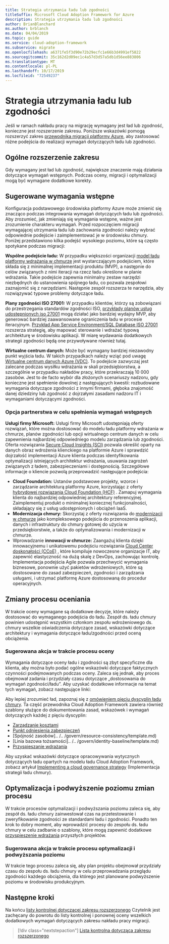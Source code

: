```yaml
---
title: Strategia utrzymania ładu lub zgodności
titleSuffix: Microsoft Cloud Adoption Framework for Azure
description: Strategia utrzymania ładu lub zgodności
author: BrianBlanchard
ms.author: brblanch
ms.date: 04/04/2019
ms.topic: guide
ms.service: cloud-adoption-framework
ms.subservice: migrate
ms.openlocfilehash: a6371fe5f3d90e72b29ecfc1e66b3d4991ef5822
ms.sourcegitcommit: 35c162d2d09ec1c4a57d3d57a5db1d56ee883806
ms.translationtype: MT
ms.contentlocale: pl-PL
ms.lasthandoff: 10/17/2019
ms.locfileid: "72549237"
---
```

# <a name="governance-or-compliance-strategy"></a>Strategia utrzymania ładu lub zgodności

Jeśli w ramach nakładu pracy na migrację wymagany jest ład lub zgodność, konieczne jest rozszerzenie zakresu. Poniższe wskazówki pomogą rozszerzyć zakres [przewodnika migracji platformy Azure](../azure-migration-guide/index.md), aby zastosować różne podejścia do realizacji wymagań dotyczących ładu lub zgodności.

## <a name="general-scope-expansion"></a>Ogólne rozszerzenie zakresu

Gdy wymagany jest ład lub zgodność, największe znaczenie mają działania dotyczące wymagań wstępnych. Podczas oceny, migracji i optymalizacji mogą być wymagane dodatkowe korekty.

## <a name="suggested-prerequisites"></a>Sugerowane wymagania wstępne

Konfiguracja podstawowego środowiska platformy Azure może zmienić się znacząco podczas integrowania wymagań dotyczących ładu lub zgodności. Aby zrozumieć, jak zmieniają się wymagania wstępne, ważne jest zrozumienie charakteru wymagań. Przed rozpoczęciem migracji wymagającej utrzymania ładu lub zachowania zgodności należy wybrać odpowiednie podejście i zaimplementować je w środowisku chmury. Poniżej przedstawiono kilka podejść wysokiego poziomu, które są często spotykane podczas migracji:

**Wspólne podejście ładu:** W przypadku większości organizacji [model ładu platformy wdrażania w chmurze](../../govern/guides/index.md) jest wystarczającym podejściem, które składa się z minimalnej implementacji produktu (MVP), a następnie do celów związanych z nimi iteracji na rzecz ładu określone w planie wdrażania. Takie podejście zapewnia minimalny zestaw narzędzi niezbędnych do ustanowienia spójnego ładu, co pozwala zespołowi zaznajomić się z narzędziami. Następnie zespół rozszerza te narzędzia, aby rozwiązywać typowe problemy dotyczące ładu.

**Plany zgodności ISO 27001:** W przypadku klientów, którzy są zobowiązani do przestrzegania standardów zgodności ISO, [przykłady planów usług udostępnionych iso 27001](https://docs.microsoft.com/azure/governance/blueprints/samples/iso27001-shared/index) mogą działać jako bardziej wydajny MVP, aby generować bardziej zaawansowane ograniczenia ładu w procesie iteracyjnym. [Przykład App Service Environment/SQL Database ISO 27001](https://docs.microsoft.com/azure/governance/blueprints/samples/iso27001-ase-sql-workload) rozszerza strategię, aby mapować sterowanie i wdrażać typową architekturę w środowisku aplikacji. W miarę wydawania dodatkowych strategii zgodności będą one przywoływane również tutaj.

**Wirtualne centrum danych:** Może być wymagany bardziej niezawodny punkt wyjścia ładu. W takich przypadkach należy wziąć pod uwagę [Wirtualne centrum danych Azure (VDC)](../../reference/vdc.md). To podejście zazwyczaj jest zalecane podczas wysiłku wdrażania w skali przedsiębiorstwa, a szczególnie w przypadku nakładów pracy, które przekraczają 10 000 zasobów. Jest to de facto wybór dla złożonych scenariuszy nadzoru, gdy konieczne jest spełnienie dowolnej z następujących kwestii: rozbudowane wymagania dotyczące zgodności z innymi firmami, głęboka znajomość danej dziedziny lub zgodność z dojrzałymi zasadami nadzoru IT i wymaganiami dotyczącymi zgodności.

### <a name="partnership-option-to-complete-prerequisites"></a>Opcja partnerstwa w celu spełnienia wymagań wstępnych

**Usługi firmy Microsoft:** Usługi firmy Microsoft udostępniają oferty rozwiązań, które można dostosować do modelu ładu platformy wdrażania w chmurze, planów zgodności lub opcji wirtualnego centrum danych w celu zapewnienia najbardziej odpowiedniego modelu zarządzania lub zgodności. Oferta rozwiązania [Secure Cloud Insights (SCI)](https://download.microsoft.com/download/C/7/C/C7CEA89D-7BDB-4E08-B998-737C13107361/Secure_Cloud_Insights_Datasheet_EN_US.pdf) pozwala określić oparty na danych obraz wdrożenia klienckiego na platformie Azure i sprawdzić dojrzałość implementacji Azure klienta podczas identyfikowania optymalizacji istniejących architektur wdrażania, usuwania zagrożeń związanych z ładem, zabezpieczeniami i dostępnością. Szczegółowe informacje o kliencie pozwolą przeprowadzić następujące podejścia:

- **Cloud Foundation:** Ustanów podstawowe projekty, wzorce i zarządzanie architekturą platformy Azure, korzystając z oferty [hybrydowej rozwiązania Cloud Foundation (HCF)](https://download.microsoft.com/download/D/8/7/D872DFD0-1C46-4145-95E4-B5EAB2958B96/Hybrid_Cloud_Foundation_Datasheet_EN_US.pdf) . Zamapuj wymagania klienta do najbardziej odpowiedniej architektury referencyjnej. Zaimplementuj produkt o minimalnej koniecznej funkcjonalności, składający się z usług udostępnionych i obciążeń IaaS.
- **Modernizacja chmury:** Skorzystaj z oferty rozwiązania do [modernizacji w chmurze](https://download.microsoft.com/download/3/7/3/373F90E3-8568-44F3-B096-CD9C1CD28AB7/Cloud_Modernization_Datasheet_EN_US.pdf) jako kompleksowego podejścia do przenoszenia aplikacji, danych i infrastruktury do chmury gotowej do użycia w przedsiębiorstwie, a także do optymalizowania i modernizacji w chmurze.
- Wprowadzanie **innowacji w chmurze:** Zaangażuj klienta dzięki innowacyjnemu i unikatowemu podejściu rozwiązania [Cloud Center doskonałości (CCoE)](https://download.microsoft.com/download/F/8/B/F8BBE4BD-E5F8-4DFB-82F7-C0A4E17051BB/Cloud_Center_of_Excellence_Datasheet_EN_US.pdf) , które kompiluje nowoczesne organizacje IT, aby zapewnić elastyczność na dużą skalę z DevOps, zachowując kontrolę. Implementacja podejścia Agile pozwala przechwycić wymagania biznesowe, ponownie użyć pakietów wdrożeniowych, które są dostosowane do zasad zabezpieczeń, zgodności i zarządzania usługami, i utrzymać platformę Azure dostosowaną do procedur operacyjnych.

## <a name="assess-process-changes"></a>Zmiany procesu oceniania

W trakcie oceny wymagane są dodatkowe decyzje, które należy dostosować do wymaganego podejścia do ładu. Zespół ds. ładu chmury powinien udostępnić wszystkim członkom zespołu wdrożeniowego ds. chmury wszelkie oświadczenia dotyczące zasad, wskazówki dotyczące architektury i wymagania dotyczące ładu/zgodności przed oceną obciążenia.

### <a name="suggested-action-during-the-assess-process"></a>Sugerowana akcja w trakcie procesu oceny

Wymagania dotyczące oceny ładu i zgodności są zbyt specyficzne dla klienta, aby można było podać ogólne wskazówki dotyczące faktycznych czynności podejmowanych podczas oceny. Zaleca się jednak, aby proces obejmował zadania i przydziały czasu dotyczące „dostosowania do wymagań zgodności/ładu”. Aby uzyskać dodatkowe informacje na temat tych wymagań, zobacz następujące linki:

Aby lepiej zrozumieć ład, zapoznaj się z [omówieniem pięciu dyscyplin ładu chmury](../../govern/governance-disciplines.md). Ta część przewodnika Cloud Adoption Framework zawiera również szablony służące do dokumentowania zasad, wskazówek i wymagań dotyczących każdej z pięciu dyscyplin:

- [Zarządzanie kosztami](../../govern/cost-management/template.md)
- [Punkt odniesienia zabezpieczeń](../../govern/security-baseline/template.md)
- [Spójność zasobów].. /.. /govern/resource-consistency/template.md)
- [Linia bazowa tożsamości].. /.. /govern/identity-baseline/template.md)
- [Przyspieszanie wdrażania](../../govern/deployment-acceleration/template.md)

Aby uzyskać wskazówki dotyczące opracowywania wytycznych dotyczących ładu opartych na modelu ładu Cloud Adoption Framework, zobacz artykuł [Implementing a cloud governance strategy](../../govern/corporate-policy.md) (Implementacja strategii ładu chmury).

## <a name="optimize-and-promote-process-changes"></a>Optymalizacja i podwyższenie poziomu zmian procesu

W trakcie procesów optymalizacji i podwyższania poziomu zaleca się, aby zespół ds. ładu chmury zainwestował czas na przetestowanie i zweryfikowanie zgodności ze standardami ładu i zgodności. Ponadto ten krok to dobry moment, aby wprowadzić procesy do zespołu ds. ładu chmury w celu zadbanie o szablony, które mogą zapewnić dodatkowe [przyspieszenie wdrażania](../../govern/deployment-acceleration/index.md) przyszłych projektów.

### <a name="suggested-action-during-the-optimize-and-promote-process"></a>Sugerowana akcja w trakcie procesu optymalizacji i podwyższania poziomu

W trakcie tego procesu zaleca się, aby plan projektu obejmował przydziały czasu do zespołu ds. ładu chmury w celu przeprowadzania przeglądu zgodności każdego obciążenia, dla którego jest planowane podwyższenie poziomu w środowisku produkcyjnym.

## <a name="next-steps"></a>Następne kroki

Na końcu [listy kontrolnej dotyczącej zakresu rozszerzonego](./index.md) Czytelnik jest zachęcany do powrotu do listy kontrolnej i ponownej oceny wszelkich dodatkowych wymagań dotyczących zakresu nakładu pracy migracji.

> [!div class="nextstepaction"]
> [Lista kontrolna dotycząca zakresu rozszerzonego](./index.md)
